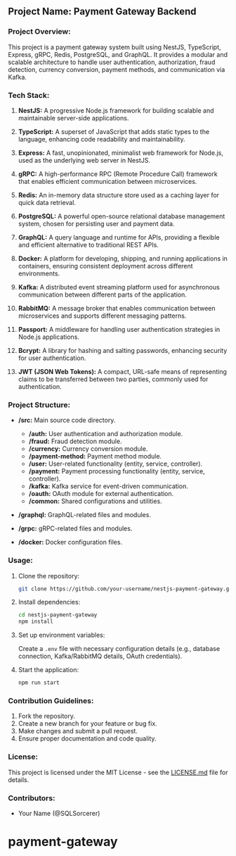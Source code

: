 
## Project Name: Payment Gateway Backend

### Project Overview:

This project is a payment gateway system built using NestJS, TypeScript, Express, gRPC, Redis, PostgreSQL, and GraphQL. It provides a modular and scalable architecture to handle user authentication, authorization, fraud detection, currency conversion, payment methods, and communication via Kafka.

### Tech Stack:

1. **NestJS:** A progressive Node.js framework for building scalable and maintainable server-side applications.

2. **TypeScript:** A superset of JavaScript that adds static types to the language, enhancing code readability and maintainability.

3. **Express:** A fast, unopinionated, minimalist web framework for Node.js, used as the underlying web server in NestJS.

4. **gRPC:** A high-performance RPC (Remote Procedure Call) framework that enables efficient communication between microservices.

5. **Redis:** An in-memory data structure store used as a caching layer for quick data retrieval.

6. **PostgreSQL:** A powerful open-source relational database management system, chosen for persisting user and payment data.

7. **GraphQL:** A query language and runtime for APIs, providing a flexible and efficient alternative to traditional REST APIs.

8. **Docker:** A platform for developing, shipping, and running applications in containers, ensuring consistent deployment across different environments.

9. **Kafka:** A distributed event streaming platform used for asynchronous communication between different parts of the application.

10. **RabbitMQ:** A message broker that enables communication between microservices and supports different messaging patterns.

11. **Passport:** A middleware for handling user authentication strategies in Node.js applications.

12. **Bcrypt:** A library for hashing and salting passwords, enhancing security for user authentication.

13. **JWT (JSON Web Tokens):** A compact, URL-safe means of representing claims to be transferred between two parties, commonly used for authentication.

### Project Structure:

- **/src:** Main source code directory.
  - **/auth:** User authentication and authorization module.
  - **/fraud:** Fraud detection module.
  - **/currency:** Currency conversion module.
  - **/payment-method:** Payment method module.
  - **/user:** User-related functionality (entity, service, controller).
  - **/payment:** Payment processing functionality (entity, service, controller).
  - **/kafka:** Kafka service for event-driven communication.
  - **/oauth:** OAuth module for external authentication.
  - **/common:** Shared configurations and utilities.

- **/graphql:** GraphQL-related files and modules.
- **/grpc:** gRPC-related files and modules.
- **/docker:** Docker configuration files.

### Usage:

1. Clone the repository:

   ```bash
   git clone https://github.com/your-username/nestjs-payment-gateway.git
   ```

2. Install dependencies:

   ```bash
   cd nestjs-payment-gateway
   npm install
   ```

3. Set up environment variables:

   Create a `.env` file with necessary configuration details (e.g., database connection, Kafka/RabbitMQ details, OAuth credentials).

4. Start the application:

   ```bash
   npm run start
   ```

### Contribution Guidelines:

1. Fork the repository.
2. Create a new branch for your feature or bug fix.
3. Make changes and submit a pull request.
4. Ensure proper documentation and code quality.

### License:

This project is licensed under the MIT License - see the [LICENSE.md](LICENSE.md) file for details.

### Contributors:

- Your Name (@SQLSorcerer)
# payment-gateway
